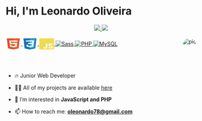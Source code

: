 <h1 align="left">Hi, I'm Leonardo Oliveira</h1>
<a href="https://instagram.com/leonardo7k" target="_blank">
</a></p>

<div align="center">
  <a href="https://github.com/Leonardo-Oliveira1">
  <img height="160em" src="https://github-readme-stats.vercel.app/api?username=leonardo7k&show_icons=true&theme=tokyonight&include_all_commits=true&count_private=true"/>
  <img height="160em" src="https://github-readme-stats.vercel.app/api/top-langs/?username=Leonardo-Oliveira1&layout=compact&langs_count=7&theme=tokyonight"/>
</div>

 <div style="display: inline_block"><br>
  <img align="center" alt="HTML" height="30" width="40" src="https://raw.githubusercontent.com/devicons/devicon/master/icons/html5/html5-original.svg">
  <img align="center" alt="CSS" height="30" width="40" src="https://raw.githubusercontent.com/devicons/devicon/master/icons/css3/css3-original.svg">
  <img align="center" alt="Js" height="30" width="40" src="https://raw.githubusercontent.com/devicons/devicon/master/icons/javascript/javascript-plain.svg">
  <img align="center" alt="Sass" height="30" width="40" src="https://cdn4.iconfinder.com/data/icons/logos-and-brands/512/288_Sass_logo-512.png">
  <img align="center" alt="PHP" height="30" width="40" src="https://www.php.net//images/logos/new-php-logo.svg">
  <img align="center" alt="MySQL" height="30" width="40" src="https://cdn4.iconfinder.com/data/icons/logos-3/181/MySQL-512.png">
  <img align="right" alt="pic" height="150" style="border-radius:50px;" src="https://play-lh.googleusercontent.com/PCpXdqvUWfCW1mXhH1Y_98yBpgsWxuTSTofy3NGMo9yBTATDyzVkqU580bfSln50bFU=s180-rw"></a>
</div>
 
 ##
 <br>
 
 
- 🔥 Junior Web Developer

- 👨‍💻 All of my projects are available [here](https://github.com/Leonardo-Oliveira1?tab=repositories)

- 💬 I’m interested in **JavaScript and PHP**

- 📫 How to reach me: **oleonardo78@gmail.com**
 
<!---
Leonardo-Oliveira1/Leonardo-Oliveira1 is a ✨ special ✨ repository because its `README.md` (this file) appears on your GitHub profile.
You can click the Preview link to take a look at your changes.
--->
